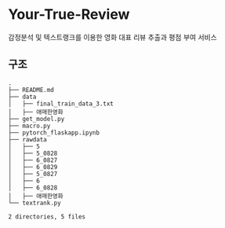 # Your-True-Review
감정분석 및 텍스트랭크를 이용한 영화 대표 리뷰 추출과 평점 부여 서비스

## 구조
```
.
├── README.md
├── data
│   ├── final_train_data_3.txt
│   ├── 애매한영화
├── get_model.py
├── macro.py
├── pytorch_flaskapp.ipynb
├── rawdata
│   ├── 5
│   ├── 5_0828
│   ├── 6_0827
│   ├── 6_0829
│   ├── 5_0827
│   ├── 6
│   ├── 6_0828
│   ├── 애매한영화
└── textrank.py

2 directories, 5 files
```


